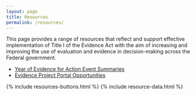 ```yaml
---
layout: page
title: Resources
permalink: /resources/
---
```


<section class="usa-graphic-list">
  <div class="grid-container margin-0 padding-0">
    <div class="usa-graphic-list__row grid-row grid-gap">
    <p class="margin-bottom-0">This page provides a range of resources that reflect and support effective implementation of Title I of the Evidence Act with the aim of increasing and improving the use of evaluation and evidence in decision-making across the Federal government.</p>
    <div class="margin-left-3 margin-bottom-4">
        <ul>
            <li><a href="{{site.baseurl}}/resources/#resource=*&role=.year-of-evidence&content=*&year=*">Year of Evidence for Action Event Summaries</a></li>
            <li><a href="{{site.baseurl}}/resources/#resource=.portal-opportunities&role=*&content=*&year=*">Evidence Project Portal Opportunities</a></li>
        </ul>    
     </div>   
     </div>
  </div>
</section>

<section class="usa-graphic-list margin-bottom-4">
  <div class="grid-container margin-0 padding-0">
    <div class="usa-graphic-list__row grid-row grid-gap">
      {% include resources-buttons.html %}  
      {% include resource-data.html %}
    </div>
  </div>
</section>


